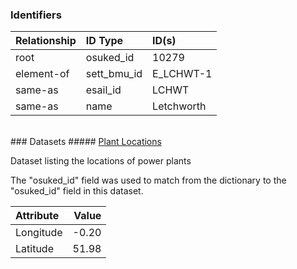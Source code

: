 ### Identifiers

| Relationship   | ID Type     | ID(s)      |
|:---------------|:------------|:-----------|
| root           | osuked_id   | 10279      |
| element-of     | sett_bmu_id | E_LCHWT-1  |
| same-as        | esail_id    | LCHWT      |
| same-as        | name        | Letchworth |

<br>
### Datasets
##### <a href="https://raw.githubusercontent.com/OSUKED/Dictionary-Datasets/main/datasets/plant-locations/datapackage.json">Plant Locations</a>

Dataset listing the locations of power plants

The "osuked_id" field was used to match from the dictionary to the "osuked_id" field in this dataset.

| Attribute   |   Value |
|:------------|--------:|
| Longitude   |   -0.20 |
| Latitude    |   51.98 |
